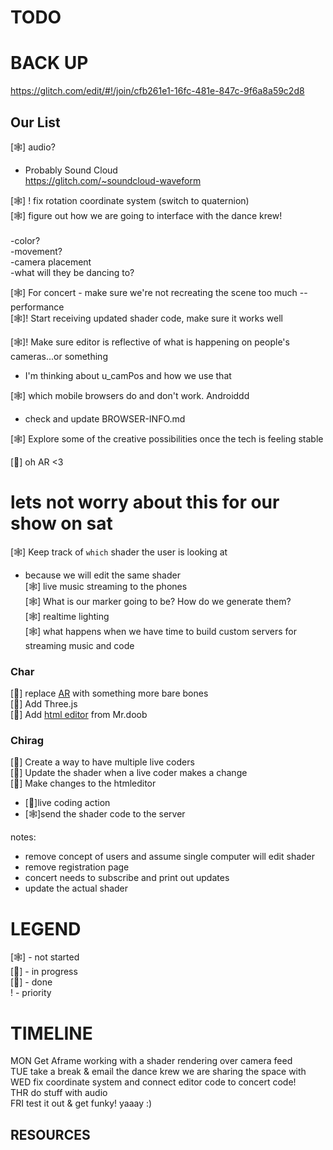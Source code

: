 # TODO


# BACK UP
https://glitch.com/edit/#!/join/cfb261e1-16fc-481e-847c-9f6a8a59c2d8

## Our List
[🕸] audio? <br />
  - Probably Sound Cloud <br />
  https://glitch.com/~soundcloud-waveform<br />
  
[🕸] ! fix rotation coordinate system (switch to quaternion) <br />
[🕸] figure out how we are going to interface with the dance krew! <br />  
  -color?<br />
  -movement?<br />
  -camera placement<br />
  -what will they be dancing to?<br />
  
[🕸] For concert - make sure we're not recreating the scene too much -- performance <br />
[🕸]! Start receiving updated shader code, make sure it works well <br />

[🕸]! Make sure editor is reflective of what is happening on people's cameras...or something <br />
  - I'm thinking about u_camPos and how we use that<br />
  
[🕸] which mobile browsers do and don't work. Androiddd<br />
  - check and update BROWSER-INFO.md 
  
[🕸] Explore some of the creative possibilities once the tech is feeling stable<br />


[🌝] oh AR <3

# lets not worry about this for our show on sat
[🕸] Keep track of `which` shader the user is looking at <br />
  - because we will edit the same shader<br />
[🕸] live music streaming to the phones<br />
[🕸] What is our marker going to be? How do we generate them? <br />
[🕸] realtime lighting <br />
[🕸] what happens when we have time to build custom servers for streaming music and code <br />

 
### Char

[🌝] replace [AR](https://github.com/jeromeetienne/AR.js)  with something more bare bones<br />
[🌝] Add Three.js<br />
[🌝] Add [html editor](https://github.com/mrdoob/htmleditor) from Mr.doob <br />

### Chirag
[🌝] Create a way to have multiple live coders <br />
[🌝] Update the shader when a live coder makes a change <br />
[🎃] Make changes to the htmleditor
  - [🌝]live coding action
  - [🕸]send the shader code to the server
  
  notes:
 * remove concept of users and assume single computer will edit shader
 * remove registration page
 * concert needs to subscribe and print out updates
 * update the actual shader
  



# LEGEND
[🕸] - not started <br />
[🎃] - in progress <br />
[🌝] - done <br />
! - priority


# TIMELINE

MON Get Aframe working with a shader rendering over camera feed <br />
TUE take a break & email the dance krew we are sharing the space with <br />
WED fix coordinate system and connect editor code to concert code! <br />
THR do stuff with audio <br />
FRI test it out & get funky! yaaay :) <br />

## RESOURCES